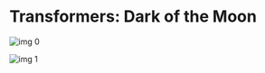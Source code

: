 # Transformers: Dark of the Moon

![img 0](https://i.imgur.com/o892lli.jpg)

![img 1](https://i.imgur.com/RqnAtNt.png)

